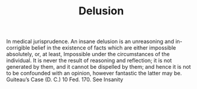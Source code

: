 ---
title: Delusion
letter: D
permalink: "/definitions/bld-delusion.html"
body: In medical jurisprudence. An insane delusion is an unreasoning and in-corrigible
  belief in the existence of facts which are either impossible absolutely, or, at
  least, Impossible under the circumstances of the individual. It is never the result
  of reasoning and reflection; it is not generated by them, and it cannot be dispelled
  by them; and hence it is not to be confounded with an opinion, however fantastic
  the latter may be. Guiteau’s Case (D. C.) 10 Fed. 170. See Insanity
published_at: '2018-07-07'
source: Black's Law Dictionary 2nd Ed (1910)
layout: post
---